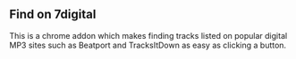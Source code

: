 ## Find on 7digital

This is a chrome addon which makes finding tracks listed on popular digital MP3
sites such as Beatport and TracksItDown as easy as clicking a button.
